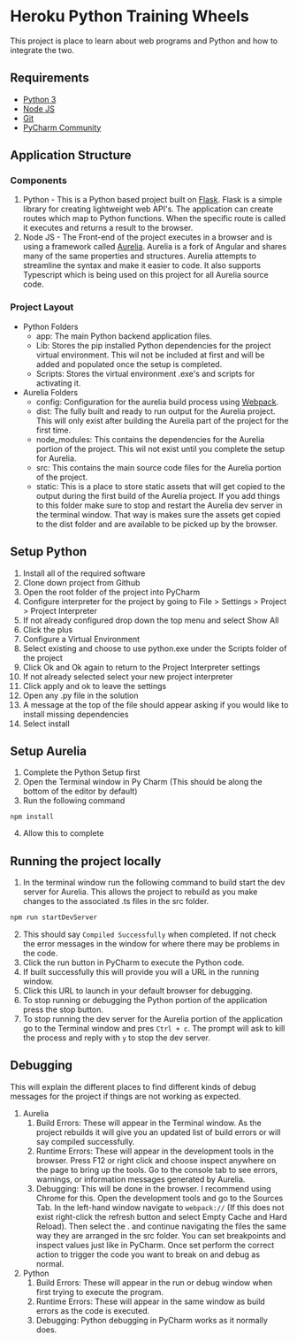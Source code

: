 # Heroku Python Training Wheels

This project is  place to learn about web programs and Python and how to integrate the two. 

## Requirements
* [Python 3](https://www.python.org/)
* [Node JS](https://nodejs.org/)
* [Git](https://git-scm.com/)
* [PyCharm Community](https://www.jetbrains.com/pycharm/)

## Application Structure

### Components
1. Python - This is a Python based project built on [Flask](https://flask.palletsprojects.com). Flask is a simple library for creating lightweight web API's. The application can create routes which map to Python functions. When the specific route is called it executes and returns a result to the browser.
2. Node JS - The Front-end of the project executes in a browser and is using a framework called [Aurelia](https://aurelia.io/). Aurelia is a fork of Angular and shares many of the same properties and structures. Aurelia attempts to streamline the syntax and make it easier to code. It also supports Typescript which is being used on this project for all Aurelia source code. 

### Project Layout
* Python Folders
  * app: The main Python backend application files.
  * Lib: Stores the pip installed Python dependencies for the project virtual environment. This wil not be included at first and will be added and populated once the setup is completed.
  * Scripts: Stores the virtual environment .exe's and scripts for activating it. 
* Aurelia Folders
  * config: Configuration for the aurelia build process using [Webpack](https://webpack.js.org/).
  * dist: The fully built and ready to run output for the Aurelia project. This will only exist after building the Aurelia part of the project for the first time. 
  * node_modules: This contains the dependencies for the Aurelia portion of the project. This wil not exist until you complete the setup for Aurelia.
  * src: This contains the main source code files for the Aurelia portion of the project.
  * static: This is a place to store static assets that will get copied to the output during the first build of the Aurelia project. If you add things to this folder make sure to stop and restart the Aurelia dev server in the terminal window. That way is makes sure the assets get copied to the dist folder and are available to be picked up by the browser.

## Setup Python
1. Install all of the required software
2. Clone down project from Github
3. Open the root folder of the project into PyCharm
4. Configure interpreter for the project by going to File > Settings > Project > Project Interpreter
5. If not already configured drop down the top menu and select Show All
6. Click the plus
7. Configure a Virtual Environment
8. Select existing and choose to use python.exe under the Scripts folder of the project
9. Click Ok and Ok again to return to the Project Interpreter settings
10. If not already selected select your new project interpreter
11. Click apply and ok to leave the settings
12. Open any .py file in the solution 
13. A message at the top of the file should appear asking if you would like to install missing dependencies
14. Select install

## Setup Aurelia 
1. Complete the Python Setup first
2. Open the Terminal window in Py Charm (This should be along the bottom of the editor by default)
3. Run the following command
``` CMD
npm install
```
4. Allow this to complete

## Running the project locally
1. In the terminal window run the following command to build start the dev server for Aurelia. This allows the project to rebuild as you make changes to the associated .ts files in the src folder.
```cmd
npm run startDevServer
```
2. This should say `Compiled Successfully` when completed. If not check the error messages in the window for where there may be problems in the code.
3. Click the run button in PyCharm to execute the Python code.
4. If built successfully this will provide you will a URL in the running window. 
5. Click this URL to launch in your default browser for debugging.
6. To stop running or debugging the Python portion of the application press the stop button.
7. To stop running the dev server for the Aurelia portion of the application go to the Terminal window and pres `Ctrl + c`. The prompt will ask to kill the process and reply with `y` to stop the dev server.

## Debugging
This will explain the different places to find different kinds of debug messages for the project if things are not working as expected.

1. Aurelia
    1. Build Errors: These will appear in the Terminal window. As the project rebuilds it will give you an updated list of build errors or will say compiled successfully. 
    2. Runtime Errors: These will appear in the development tools in the browser. Press F12 or right click and choose inspect anywhere on the page to bring up the tools. Go to the console tab to see errors, warnings, or information messages generated by Aurelia.
    3. Debugging: This will be done in the browser. I recommend using Chrome for this. Open the development tools and go to the Sources Tab. In the left-hand window navigate to `webpack://` (If this does not exist right-click the refresh button and select Empty Cache and Hard Reload). Then select the . and continue navigating the files the same way they are arranged in the src folder. You can set breakpoints and inspect values just like in PyCharm. Once set perform the correct action to trigger the code you want to break on and debug as normal.
2. Python
    1. Build Errors:  These will appear in the run or debug window when first trying to execute the program.
    2. Runtime Errors: These will appear in the same window as build errors as the code is executed.
    3. Debugging: Python debugging in PyCharm works as it normally does. 
